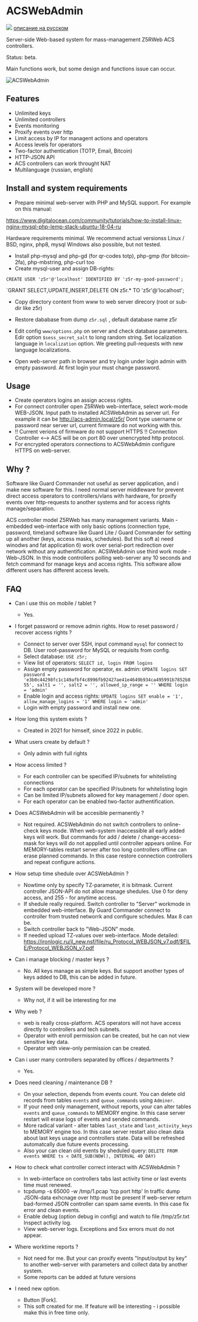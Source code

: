 # ACSWebAdmin

<img src="https://img.icons8.com/emoji/24/000000/russia-emoji.png"/> [описание на русском](https://github.com/Aminuxer/ACSWebAdmin/blob/main/README.md)

Server-side Web-based system for mass-management Z5RWeb ACS controllers.

Status: beta.

Main functions work, but some design and functions issue can occur.

![ACSWebAdmin](https://user-images.githubusercontent.com/13812192/197417577-d8f43de0-e44c-4c1f-a1cb-e3614cf18826.png)

## Features
* Unlimited keys
* Unlimited controllers
* Events monitoring
* Proxify events over http
* Limit access by IP for managent actions and operators
* Access levels for operators
* Two-factor authentication (TOTP, Email, Bitcoin)
* HTTP-JSON API
* ACS controllers can work throught NAT
* Multilanguage (russian, english)

## Install and system requirements
* Prepare minimal web-server with PHP and MySQL support.
For example on this manual:

https://www.digitalocean.com/community/tutorials/how-to-install-linux-nginx-mysql-php-lemp-stack-ubuntu-18-04-ru

Hardware requirements minimal. We recommend actual versionss Linux / BSD, nginx, php8, mysql
Windows also possible, but not tested.

* Install php-mysql and php-gd (for qr-codes totp), php-gmp (for bitcoin-2fa), php-mbstring, php-curl too
* Create mysql-user and assign DB-rights:

`CREATE USER 'z5r'@'localhost' IDENTIFIED BY 'z5r-my-good-password';`

`GRANT SELECT,UPDATE,INSERT,DELETE ON z5r.* TO 'z5r'@'localhost';

* Copy directory content from www to web server direcory (root or sub-dir like z5r)
* Restore dababase from dump `z5r.sql` , default database name z5r
* Edit config `www/options.php` on server and check database parameters. Edir option `$sess_secret_salt` to long random string.
Set localization language in `localization` option.
We greeting pull-requests with new language localizations.

* Open web-server path in browser and try login under login admin with empty password.
At first login your must change password.

## Usage
* Create operators logins an assign access rights.
* For connect controller open Z5RWeb web-interface, select work-mode WEB-JSON.
Input path to installed ACSWebAdmin as server url.
For example it can be http://acs-admin.local/z5r/
Dont type username or password near server url, current firmware do not working with this.
* !! Current verions of firmware do not support HTTPS !!
Connection Controller <--> ACS will be on port 80 over unencrypted http protocol.
* For encrypted operators connections to ACSWebAdmin configure HTTPS on web-server.

## Why ?
Software like Guard Commander not useful as server application, and i make new software for this.
I need normal server middleware for prevent direct access operators to controllers/vlans with hardware,
for proxify events over http-requests to another systems and for access rights manage/separation.

ACS controller model Z5RWeb has many management variants. Main - embedded web-interface with only basic options (connection type, password, time)and software like Guard Lite / Guard Commander for setting up all another (keys, access masks, schedules). But this soft а) need winodws and fat application б) work over serial-port redirection over network without any authentification. ACSWebAdmin use third work mode - Web-JSON.
In this mode controllers polling web-server any 10 seconds and fetch command for manage keys and access rights.
This software allow different users has different access levels.


##  FAQ
* Can i use this on mobile / tablet ?
  - Yes.

* I forget password or remove admin rights. How to reset password / recover access rights ?
  - Connect to server over SSH, input command `mysql` for connect to DB. User root-password for MySQL or requisits from config.
  - Select database:
     `USE z5r;`
  - View list of operators:
     `SELECT id, login FROM logins`
  - Assign empty password for operator, ex. admin:
     `UPDATE logins SET password = 'e3b0c44298fc1c149afbf4c8996fb92427ae41e4649b934ca495991b7852b855', salt1 = '', salt2 = '', allowed_ip_range = '' WHERE login = 'admin' `
  - Enable login and access rights:
     `UPDATE logins SET enable = '1', allow_manage_logins = '1' WHERE login = 'admin' `
  - Login with empty password and install new one.

* How long this system exists ?
  - Created in 2021 for himself, since 2022 in public.

* What users create by default ?
  - Only admin with full rights

* How access limited ?
  - For each controller can be specified IP/subnets for whitelisting connections
  - For each operator can be specified IP/subnets for whitelisting login
  - Can be limited IP/subnets allowed for key management / door open.
  - For each operator can be enabled two-factor authentification.

* Does ACSWebAdmin will be accesible permanently ?
  - Not required. ACSWebAdmin do not switch controllers to online-check keys mode.
    When web-system inaccessible all early added keys will work.
    But commands for add / delete / change-access-mask for keys will do not appplied until controller appears online.
    For MEMORY-tables restart server after too long controllers offline can erase planned commands.
    In this case restore connection controllers and repeat configure actions.

* How setup time shedule over ACSWebAdmin ?
  - Nowtime only by specify TZ-parameter, it is bitmask. Current controller JSON-API do not allow manage shedules.
    Use 0 for deny access, and 255 - for anytime access.
  - If shedule really required. Switch controller to "Server" workmode in embedded web-interface.
    By Guard Commander connect to controller from trusted networrk and configure schedules. Max 8 can be.
  - Switch controller back to "Web-JSON" mode.
  - If needed upload TZ-values over web-interface.
    Mode detailed:
    https://ironlogic.ru/il_new.nsf/file/ru_Protocol_WEBJSON_v7.pdf/$FILE/Protocol_WEBJSON_v7.pdf

* Can i manage blocking / master keys ?
  - No. All keys manage as simple keys. But support another types of keys added to DB, this can be added in future.

* System will be developed more ?
  - Why not, if it will be interesting for me

* Why web ?
  - web is really cross-platform. ACS operators will not have access directly to controllers and tech subnets.
  - Operator with enroll permission can be created, but he can not view sensitive key data.
  - Operator with view-only permission can be created.

* Can i user many controllers separated by offices / departments ?
  - Yes.

* Does need cleaning / maintenance DB ?
  - On your selection, depends from events count. You can delete old records from tables `events` and `queue_commands` using `Adminer`.
  - If your need only management, without reports, your can alter tables `events` and `queue_commands` to MEMORY engine.
    In this case server restart will erase logs of events and sended commands.
  - More radical variant - alter tables `last_state` and `last_activity_keys` to MEMORY engine too.
    In this case server restart also clean data about last keys usage and controllers state.
    Data will be refreshed automatcally due future events processing.
  - Also your can clean old events by sheduled query:
    `DELETE FROM events WHERE ts < DATE_SUB(NOW(), INTERVAL 40 DAY)`

* How to check what controller correct interact with ACSWebAdmin ?
  - In web-interface on controllers tabs last activity time or last events time must renewed.
  - tcpdump -s 65000 -w /tmp/1.pcap 'tcp port http'
    In traffic dump JSON-data exhcnage over http must be present
    If web-server return bad-formed JSON controller can spam same events.
    In this case fix error and clean events.
  - Enable debug (option debug in config) and watch to file /tmp/z5r.txt  Inspect activity log.
  - View web-server logs. Exceptions and 5xx errors must do not appear.

* Where worktime reports ?
  - Not need for me. But your can proxify events "Input/output by key" to another web-server with parameters and collect data by another system.
  - Some reports can be added at future versions

* I need new option.
  - Button [Fork].
  - This soft created for me. If feature will be interesting - i possible make this in free time only.

